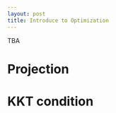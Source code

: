 ```yaml
---
layout: post
title: Introduce to Optimization
---
```


TBA

Projection
=========

KKT condition
========